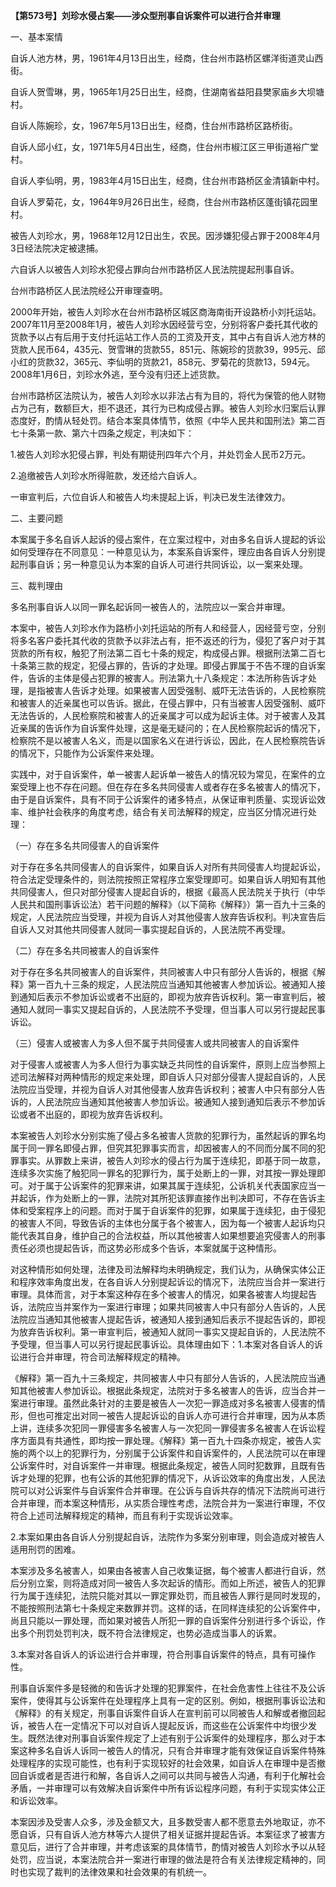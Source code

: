 **【第573号】刘珍水侵占案——涉众型刑事自诉案件可以进行合并审理**

一、基本案情

自诉人池方林，男，1961年4月13日出生，经商，住台州市路桥区螺洋街道灵山西街。

自诉人贺雪琳，男，1965年1月25日出生，经商，住湖南省益阳县樊家庙乡大坝塘村。

自诉人陈婉珍，女，1967年5月13日出生，经商，住台州市路桥区路桥街。

自诉人邱小红，女，1971年5月4日出生，经商，住台州市椒江区三甲街道裕广堂村。

自诉人李仙明，男，1983年4月15日出生，经商，住台州市路桥区金清镇新中村。

自诉人罗菊花，女，1964年9月26日出生，经商，住台州市路桥区蓬街镇花园里村。

被告人刘珍水，男，1968年12月12日出生，农民。因涉嫌犯侵占罪于2008年4月3日经法院决定被逮捕。

六自诉人以被告人刘珍水犯侵占罪向台州市路桥区人民法院提起刑事自诉。

台州市路桥区人民法院经公开审理查明。

2000年开始，被告人刘珍水在台州市路桥区城区商海南街开设路桥小刘托运站。2007年11月至2008年1月，被告人刘珍水因经营亏空，分别将客户委托其代收的货款予以占有后用于支付托运站工作人员的工资及开支，其中占有自诉人池方林的货款人民币64，435元、贺雪琳的货款55，851元、陈婉珍的货款39，995元、邱小红的货款32，365元、李仙明的货款21，858元、罗菊花的货款13，594元。2008年1月6日，刘珍水外逃，至今没有归还上述货款。

台州市路桥区法院认为，被告人刘珍水以非法占有为目的，将代为保管的他人财物占为己有，数额巨大，拒不退还，其行为已构成侵占罪。被告人刘珍水归案后认罪态度好，酌情从轻处罚。结合本案具体情节，依照《中华人民共和国刑法》第二百七十条第一款、第六十四条之规定，判决如下：

1.被告人刘珍水犯侵占罪，判处有期徒刑四年六个月，并处罚金人民币2万元。

2.追缴被告人刘珍水所得赃款，发还给六自诉人。

一审宣判后，六位自诉人和被告人均未提起上诉，判决已发生法律效力。

二、主要问题

本案属于多名自诉人起诉的侵占案件，在立案过程中，对由多名自诉人提起的诉讼如何受理存在不同意见：一种意见认为，本案系自诉案件，理应由各自诉人分别提起刑事自诉；另一种意见认为本案的自诉人可进行共同诉讼，以一案来处理。

三、裁判理由

多名刑事自诉人以同一罪名起诉同一被告人的，法院应以一案合并审理。

本案中，被告人刘珍水作为路桥小刘托运站的所有人和经营人，因经营亏空，分别将多名客户委托其代收的货款予以非法占有，拒不返还的行为，侵犯了客户对于其货款的所有权，触犯了刑法第二百七十条的规定，构成侵占罪。根据刑法第二百七十条第三款的规定，犯侵占罪的，告诉的才处理。即侵占罪属于不告不理的自诉案件，告诉的主体是侵占犯罪的被害人。刑法第九十八条规定：本法所称告诉才处理，是指被害人告诉才处理。如果被害人因受强制、威吓无法告诉的，人民检察院和被害人的近亲属也可以告诉。据此，在侵占罪中，只有当被害人因受强制、威吓无法告诉的，人民检察院和被害人的近亲属才可以成为起诉主体。对于被害人及其近亲属的告诉作为自诉案件处理，这是毫无疑问的；在人民检察院起诉的情况下，检察院不是以被害人名义，而是以国家名义在进行诉讼，因此，在人民检察院告诉的情况下，只能作为公诉案件来处理。

实践中，对于自诉案件，单一被害人起诉单一被告人的情况较为常见，在案件的立案受理上也不存在问题。但在存在多名共同侵害人或者存在多名被害人的情况下，由于是自诉案件，具有不同于公诉案件的诸多特点，从保证审判质量、实现诉讼效率、维护社会秩序的角度考虑，结合有关司法解释的规定，应当区分情况进行处理：

（一）存在多名共同侵害人的自诉案件

对于存在多名共同侵害人的自诉案件，如果自诉人对所有共同侵害人均提起诉讼，符合法定受理条件的，则法院按照正常程序立案受理即可。如果自诉人明知有其他共同侵害人，但只对部分侵害人提起自诉的，根据《最高人民法院关于执行（中华人民共和国刑事诉讼法）若干问题的解释》（以下简称《解释》）第一百九十三条的规定，人民法院应当受理，并视为自诉人对其他侵害人放弃告诉权利。判决宣告后自诉人又对其他共同侵害人就同一事实提起自诉的，人民法院不再受理。

（二）存在多名共同被害人的自诉案件

对于存在多名共同被害人的自诉案件，共同被害人中只有部分人告诉的，根据《解释》第一百九十三条的规定，人民法院应当通知其他被害人参加诉讼。被通知人接到通知后表示不参加诉讼或者不出庭的，即视为放弃告诉权利。第一审宣判后，被通知人就同一事实又提起自诉的，人民法院不予受理，但当事人可以另行提起民事诉讼。

（三）侵害人或被害人为多人但不属于共同侵害人或共同被害人的自诉案件

对于侵害人或被害人为多人但行为事实缺乏共同性的自诉案件，原则上应当参照上述司法解释对两种情形的规定来处理，即自诉人只对部分侵害人提起自诉的，人民法院应当受理，并视为自诉人对其他侵害人放弃告诉权利；被害人中只有部分人告诉的，人民法院应当通知其他被害人参加诉讼。被通知人接到通知后表示不参加诉讼或者不出庭的，即视为放弃告诉权利。

本案被告人刘珍水分别实施了侵占多名被害人货款的犯罪行为，虽然起诉的罪名均属于同一罪名即侵占罪，但究其犯罪事实而言，却因被害人的不同而分属不同的犯罪事实。从罪数上来讲，被告人刘珍水的侵占行为属于连续犯，即基于同一故意，连续多次实施了触犯同一罪名的犯罪行为，属于处断上的一罪，对其按一罪处理即可。对于属于公诉案件的犯罪来讲，如果其属于连续犯，公诉机关代表国家应当一并起诉，作为处断上的一罪，法院对其所犯该罪直接作出判决即可，不存在告诉主体和受案程序上的问题。而对于属于自诉案件的犯罪，如果属于连续犯，由于侵犯的被害人不同，导致告诉的主体也分属于各个被害人，因为每一个被害人起诉均只能代表其自身，维护自己的合法权益，所以其他被害人如果想要追究侵害人的刑事责任必须也提起告诉，而这势必形成多个告诉，本案就属于这种情形。

对这种情形如何处理，法律及司法解释均未明确规定，我们认为，从确保实体公正和程序效率角度出发，在各自诉人分别提起诉讼的情况下，法院应当合并一案进行审理。具体而言，对于本案这种存在多个被害人的情况，如果各被害人均提起告诉，法院应当并案作为一案进行审理；如果共同被害人中只有部分人告诉的，人民法院应当通知其他被害人提起告诉，被通知人接到通知后表示不提起告诉的，即视为放弃告诉权利。第一审宣判后，被通知人就同一事实又提起自诉的，人民法院不予受理，但当事人可以另行提起民事诉讼。具体理由如下：1.本案对各自诉人的诉讼进行合并审理，符合司法解释规定的精神。

《解释》第一百九十三条规定，共同被害人中只有部分人告诉的，人民法院应当通知其他被害人参加诉讼。根据此条规定，法院对于多名被害人的告诉，应当合并一案进行审理。虽然此条针对的主要是被告人一次犯一罪造成对多名被害人侵害的情形，但也可推定出对同一被告人提起诉讼的自诉人亦可进行合并审理，因为从本质上讲，连续多次犯同一罪侵害多名被害人与一次犯同一罪侵害多名被害人在诉讼程序方面具有共通性，即均按一罪处理。《解释》第一百九十四条亦规定，被告人实施的两个以上的犯罪行为，分别属于公诉案件和自诉案件的，人民法院可以在审理公诉案件时，对自诉案件一并审理。根据此条规定，被告人同时犯数罪，且既有告诉才处理的犯罪，也有公诉的其他犯罪的情况下，从诉讼效率的角度出发，人民法院可以对公诉案件与自诉案件合并审理。在公诉与自诉共存的情况下法院尚可进行合并审理，而本案这种情形，从实质合理性考虑，法院合并为一案进行审理，不仅符合上述司法解释规定的精神，而且有利于实现诉讼效率。

2.本案如果由各自诉人分别提起自诉，法院作为多案分别审理，则会造成对被告人适用刑罚的困难。

本案涉及多名被害人，如果由各被害人自己收集证据，每个被害人都进行自诉，然后分别立案，则将造成对同一被告人多次起诉的情形。而如上所述，被告人的犯罪行为属于连续犯，法院只能对其以一罪定罪处罚，而且被告人罪行是同时发现的，不能按照刑法第七十条规定来数罪并罚。这样的话，在同样连续犯的公诉案件中，尚且只能以一罪处理，而如果对被告人所犯一罪的自诉案件分别进行多个诉讼，作出多个刑罚处罚判决，既不符合法律规定，也势必造成当事人的诉累。

3.本案对各自诉人的诉讼进行合并审理，符合刑事自诉案件的特点，具有可操作性。

刑事自诉案件多是轻微的和告诉才处理的犯罪案件，在社会危害性上往往不及公诉案件，使得其与公诉案件在处理程序上具有一定的区别。例如，根据刑事诉讼法和《解释》的有关规定，刑事自诉案件自诉人在宣判前可以同被告人和解或者撤回起诉，被告人在一定情况下可以对自诉人提起反诉，而这些在公诉案件中均很少发生。既然法律对刑事自诉案件规定了上述有别于公诉案件的处理程序，那么对于本案这种多名自诉人诉同一被告人的情况，只有合并审理才能有效保证自诉案件特殊处理程序的实现可能性，也有利于实现较好的社会效果，如自诉人在审理中是否撤回自诉或者是否进行和解，各自诉人之间可以共同与被告人沟通，有利于化解社会矛盾，一并审理可以有效解决自诉案件中所有诉讼程序问题，有利于实现实体公正和诉讼效率。

本案因涉及受害人众多，涉及金额又大，且多数受害人都不愿意去外地取证，亦不愿自诉，只有自诉人池方林等六人提供了相关证据并提起告诉。本案征求了被害方意见后，进行了合并审理，并考虑该案的具体情节，酌情对被告人刘珍水予以从轻处罚，应当说，本案法院合并一案进行审理的做法是符合有关法律规定精神的，同时也实现了裁判的法律效果和社会效果的有机统一。